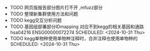 - TODO 网页版报告部分图片打不开  ,mfuzz部分
- TODO  整理新集群使用方法和问题
- TODO kegg交互分析问题
- TODO 基因组部署部分IDmapping 对应不到kegg的相关基因和通路 hsa04216 ENSG00000072274
  SCHEDULED: <2024-10-31 Thu>
- TODO kegg单物种使用单物种注释时，合并注释也使用单物种的
  SCHEDULED: <2024-10-31 Thu>